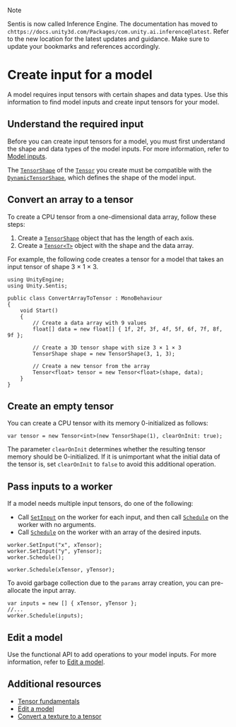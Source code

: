> [!NOTE]
> Sentis is now called Inference Engine. The documentation has moved to `chttps://docs.unity3d.com/Packages/com.unity.ai.inference@latest`. Refer to the new location for the latest updates and guidance. Make sure to update your bookmarks and references accordingly.

# Create input for a model

A model requires input tensors with certain shapes and data types. Use this information to find model inputs and create input tensors for your model.

## Understand the required input

Before you can create input tensors for a model, you must first understand the shape and data types of the model inputs. For more information, refer to [Model inputs](models-concept.md#model-inputs).

The [`TensorShape`](xref:Unity.Sentis.TensorShape) of the [`Tensor`](xref:Unity.Sentis.Tensor) you create must be compatible with the [`DynamicTensorShape`](xref:Unity.Sentis.DynamicTensorShape), which defines the shape of the model input.

## Convert an array to a tensor

To create a CPU tensor from a one-dimensional data array, follow these steps:

1. Create a [`TensorShape`](xref:Unity.Sentis.TensorShape) object that has the length of each axis.
2. Create a [`Tensor<T>`](xref:Unity.Sentis.Tensor`1) object with the shape and the data array.

For example, the following code creates a tensor for a model that takes an input tensor of shape 3 × 1 × 3.

```
using UnityEngine;
using Unity.Sentis;

public class ConvertArrayToTensor : MonoBehaviour
{
    void Start()
    {
        // Create a data array with 9 values
        float[] data = new float[] { 1f, 2f, 3f, 4f, 5f, 6f, 7f, 8f, 9f };

        // Create a 3D tensor shape with size 3 × 1 × 3
        TensorShape shape = new TensorShape(3, 1, 3);

        // Create a new tensor from the array
        Tensor<float> tensor = new Tensor<float>(shape, data);
    }
}
```

## Create an empty tensor

You can create a CPU tensor with its memory 0-initialized as follows:

```
var tensor = new Tensor<int>(new TensorShape(1), clearOnInit: true);
```
The parameter `clearOnInit` determines whether the resulting tensor memory should be 0-initialized. If it is unimportant what the initial data of the tensor is, set `clearOnInit` to `false` to avoid this additional operation.

## Pass inputs to a worker

If a model needs multiple input tensors, do one of the following:

- Call [`SetInput`](xref:Unity.Sentis.Worker.SetInput*) on the worker for each input, and then call [`Schedule`](xref:Unity.Sentis.Worker.Schedule) on the worker with no arguments.
- Call [`Schedule`](xref:Unity.Sentis.Worker.Schedule(Unity.Sentis.Tensor[])) on the worker with an array of the desired inputs.

```
worker.SetInput("x", xTensor);
worker.SetInput("y", yTensor);
worker.Schedule();
```

```
worker.Schedule(xTensor, yTensor);
```
To avoid garbage collection due to the `params` array creation, you can pre-allocate the input array.
```
var inputs = new [] { xTensor, yTensor };
//...
worker.Schedule(inputs);
```

## Edit a model

Use the functional API to add operations to your model inputs. For more information, refer to [Edit a model](edit-a-model.md).

## Additional resources

- [Tensor fundamentals](tensor-fundamentals.md)
- [Edit a model](edit-a-model.md)
- [Convert a texture to a tensor](convert-texture-to-tensor.md)

